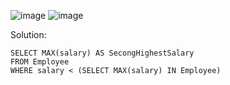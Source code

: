 ![image](https://github.com/user-attachments/assets/7f1d6376-b69e-40ff-82fc-2edffc0fdbb9)
![image](https://github.com/user-attachments/assets/9ed2edf4-3a12-4b83-9083-328df4196433)

Solution:
```
SELECT MAX(salary) AS SecongHighestSalary
FROM Employee
WHERE salary < (SELECT MAX(salary) IN Employee)
```
